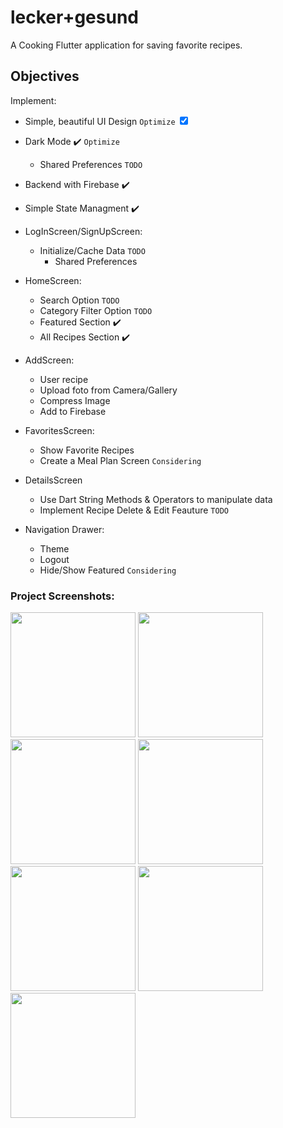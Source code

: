 # lecker+gesund

A Cooking Flutter application for saving favorite recipes.

## Objectives
Implement:

- Simple, beautiful UI Design `Optimize` <input type="checkbox" checked />
- Dark Mode :heavy_check_mark: `Optimize`
    - Shared Preferences `TODO`
    
- Backend with Firebase :heavy_check_mark:
- Simple State Managment :heavy_check_mark:

- LogInScreen/SignUpScreen:
    - Initialize/Cache Data `TODO`
        - Shared Preferences
    

- HomeScreen: 
    - Search Option `TODO`
    - Category Filter Option `TODO`
    - Featured Section :heavy_check_mark:
    - All Recipes Section :heavy_check_mark:

- AddScreen:
    - User recipe
    - Upload foto from Camera/Gallery
    - Compress Image 
    - Add to Firebase

- FavoritesScreen:
    - Show Favorite Recipes
    - Create a Meal Plan Screen `Considering`

- DetailsScreen
    - Use Dart String Methods & Operators to manipulate data
    - Implement Recipe Delete & Edit Feauture `TODO`

- Navigation Drawer:
    - Theme
    - Logout
    - Hide/Show Featured `Considering`
    
### Project Screenshots:

<img src="https://user-images.githubusercontent.com/45144280/105753466-066d2680-5f49-11eb-8d54-d195e992154c.png" width="200" /> <img src="https://user-images.githubusercontent.com/45144280/105754605-91025580-5f4a-11eb-8862-c49a60365ba1.png" width="200" /> <img src="https://user-images.githubusercontent.com/45144280/105729537-a1580780-5f2d-11eb-81a1-3bcd58bbd4f3.png" width="200" /> <img src="https://user-images.githubusercontent.com/45144280/105731428-b0d85000-5f2f-11eb-9d29-95fa9d29f983.png" width="200" /> <img src="https://user-images.githubusercontent.com/45144280/105731436-b3d34080-5f2f-11eb-8d56-5efd7cb4f3ca.png" width="200" /> <img src="https://user-images.githubusercontent.com/45144280/105731457-b7ff5e00-5f2f-11eb-91fd-18b281186b16.png" width="200" /> <img src="https://user-images.githubusercontent.com/45144280/105731464-ba61b800-5f2f-11eb-9d18-9a931accf7a2.png" width="200" />


